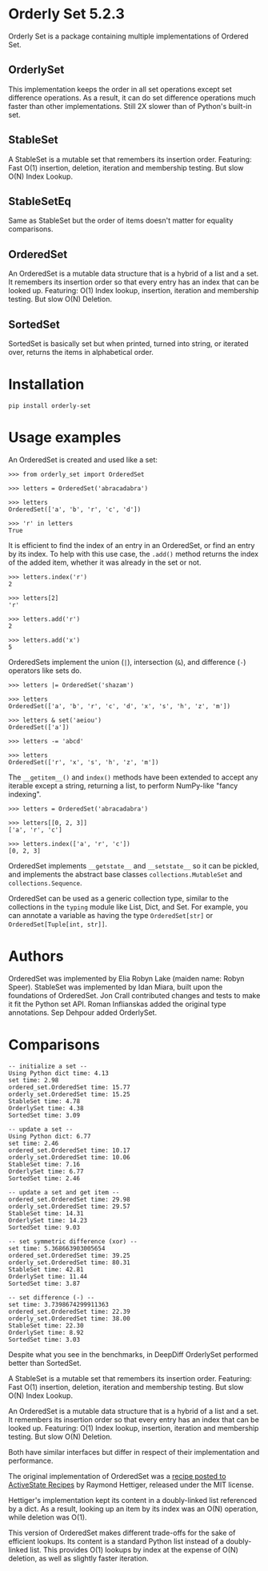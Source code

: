 # Orderly Set 5.2.3

Orderly Set is a package containing multiple implementations of Ordered Set.


## OrderlySet

This implementation keeps the order in all set operations except set difference operations.
As a result, it can do set difference operations much faster than other implementations. Still 2X slower than of Python's built-in set.


## StableSet

A StableSet is a mutable set that remembers its insertion order.
Featuring: Fast O(1) insertion, deletion, iteration and membership testing.
But slow O(N) Index Lookup.

## StableSetEq

Same as StableSet but the order of items doesn't matter for equality comparisons.

## OrderedSet

An OrderedSet is a mutable data structure that is a hybrid of a list and a set.
It remembers its insertion order so that every entry has an index that can be looked up. 
Featuring: O(1) Index lookup, insertion, iteration and membership testing.
But slow O(N) Deletion.


## SortedSet

SortedSet is basically set but when printed, turned into string, or iterated over, returns the items in alphabetical order.

# Installation

`pip install orderly-set`

# Usage examples

An OrderedSet is created and used like a set:

    >>> from orderly_set import OrderedSet

    >>> letters = OrderedSet('abracadabra')

    >>> letters
    OrderedSet(['a', 'b', 'r', 'c', 'd'])

    >>> 'r' in letters
    True

It is efficient to find the index of an entry in an OrderedSet, or find an
entry by its index. To help with this use case, the `.add()` method returns
the index of the added item, whether it was already in the set or not.

    >>> letters.index('r')
    2

    >>> letters[2]
    'r'

    >>> letters.add('r')
    2

    >>> letters.add('x')
    5

OrderedSets implement the union (`|`), intersection (`&`), and difference (`-`)
operators like sets do.

    >>> letters |= OrderedSet('shazam')

    >>> letters
    OrderedSet(['a', 'b', 'r', 'c', 'd', 'x', 's', 'h', 'z', 'm'])

    >>> letters & set('aeiou')
    OrderedSet(['a'])

    >>> letters -= 'abcd'

    >>> letters
    OrderedSet(['r', 'x', 's', 'h', 'z', 'm'])

The `__getitem__()` and `index()` methods have been extended to accept any
iterable except a string, returning a list, to perform NumPy-like "fancy
indexing".

    >>> letters = OrderedSet('abracadabra')

    >>> letters[[0, 2, 3]]
    ['a', 'r', 'c']

    >>> letters.index(['a', 'r', 'c'])
    [0, 2, 3]

OrderedSet implements `__getstate__` and `__setstate__` so it can be pickled,
and implements the abstract base classes `collections.MutableSet` and
`collections.Sequence`.

OrderedSet can be used as a generic collection type, similar to the collections
in the `typing` module like List, Dict, and Set. For example, you can annotate
a variable as having the type `OrderedSet[str]` or `OrderedSet[Tuple[int,
str]]`.


# Authors

OrderedSet was implemented by Elia Robyn Lake (maiden name: Robyn Speer).
StableSet was implemented by Idan Miara, built upon the foundations of OrderedSet.
Jon Crall contributed changes and tests to make it fit the Python set API.
Roman Inflianskas added the original type annotations.
Sep Dehpour added OrderlySet.

# Comparisons

```
-- initialize a set --
Using Python dict time: 4.13
set time: 2.98
ordered_set.OrderedSet time: 15.77
orderly_set.OrderedSet time: 15.25
StableSet time: 4.78
OrderlySet time: 4.38
SortedSet time: 3.09

-- update a set --
Using Python dict: 6.77
set time: 2.46
ordered_set.OrderedSet time: 10.17
orderly_set.OrderedSet time: 10.06
StableSet time: 7.16
OrderlySet time: 6.77
SortedSet time: 2.46

-- update a set and get item --
ordered_set.OrderedSet time: 29.98
orderly_set.OrderedSet time: 29.57
StableSet time: 14.31
OrderlySet time: 14.23
SortedSet time: 9.03

-- set symmetric difference (xor) --
set time: 5.368663903005654
ordered_set.OrderedSet time: 39.25
orderly_set.OrderedSet time: 80.31
StableSet time: 42.81
OrderlySet time: 11.44
SortedSet time: 3.87

-- set difference (-) --
set time: 3.7398674299911363
ordered_set.OrderedSet time: 22.39
orderly_set.OrderedSet time: 38.00
StableSet time: 22.30
OrderlySet time: 8.92
SortedSet time: 3.03
```

Despite what you see in the benchmarks, in DeepDiff OrderlySet performed better than SortedSet.


A StableSet is a mutable set that remembers its insertion order.
Featuring: Fast O(1) insertion, deletion, iteration and membership testing.
But slow O(N) Index Lookup.

An OrderedSet is a mutable data structure that is a hybrid of a list and a set.
It remembers its insertion order so that every entry has an index that can be looked up. 
Featuring: O(1) Index lookup, insertion, iteration and membership testing.
But slow O(N) Deletion.

Both have similar interfaces but differ in respect of their implementation and performance.

The original implementation of OrderedSet was a [recipe posted to ActiveState
Recipes][recipe] by Raymond Hettiger, released under the MIT license.

[recipe]: https://code.activestate.com/recipes/576694-orderedset/

Hettiger's implementation kept its content in a doubly-linked list referenced by a
dict. As a result, looking up an item by its index was an O(N) operation, while
deletion was O(1).

This version of OrderedSet makes different trade-offs for the sake of efficient lookups. 
Its content is a standard Python list instead of a doubly-linked list. This
provides O(1) lookups by index at the expense of O(N) deletion, as well as
slightly faster iteration.

